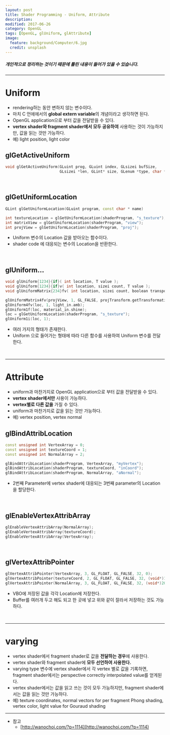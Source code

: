 ```yaml
---
layout: post
title: Shader Programming - Uniform, Attribute
description:
modified: 2017-06-26
category: OpenGL
tags: [OpenGL, glUniform, glAttribute]
image:
  feature: background/Computer/6.jpg
  credit: unsplash
---
```

##### 개인적으로 정리하는 것이기 때문에 틀린 내용이 들어가 있을 수 있습니다.
---

# Uniform

* rendering하는 동안 변하지 않는 변수이다.
* 마치 C 언에에서의 **global extern variable**의 개념이라고 생각하면 된다.
* OpenGL application으로 부터 값을 전달받을 수 있다.
* **vertex shader와 fragment shader에서 모두 공유하여** 사용하는 것이 가능하지만, 값을 읽는 것만 가능하다.
* 예) light position, light color

## glGetActiveUniform

```cpp
void glGetActiveUniform(GLuint prog, GLuint index, GLsizei bufSize, 
                        GLsizei *len, GLint* size, GLenum *type, char *name)
```

<br />

## glGetUniformLocation

```cpp
GLint glGetUniformLocation(GLuint program, const char * name)

int textureLocation = glGetUniformLocation(shaderProgram, "s_texture");
int matrixView = glGetUniformLocation(shaderProgram, "view");
int projView = glGetUniformLocation(shaderProgram, "proj");
```
- Uniform 변수의 Location 값을 받아오는 함수이다.
- shader code 에 대응되는 변수의 Location을 반환한다.

<br />

## glUniform...

```cpp
void glUniform{1234}{if}( int location, T value );
void glUniform{1234}{if}v( int location, sizei count, T value );
void glUniformMatrix{234}fv( int location, sizei count, boolean transpose, const float *value );

glUniformMatrix4fv(projView, 1, GL_FALSE, projTransform.getTransformationMatrix());
glUniform4fv(loc, 1, light_in.amb);
glUniform1f(loc, material_in.shine);
loc = glGetUniformLocation(shaderProgram, "s_texture");
glUniform1i(loc, 1);
```
- 여러 가지의 형태가 존재한다.
- Uniform 으로 들어가는 형태에 따라 다른 함수를 사용하여 Uniform 변수를 전달한다.

<br />

---

# Attribute

* uniform과 마찬가지로 OpenGL application으로 부터 값을 전달받을 수 있다.
* **vertex shader에서만** 사용이 가능하다.
* **vertex별로 다른 값을** 가질 수 있다.
* uniform과 마찬가지로 값을 읽는 것만 가능하다.
* 예) vertex position, vertex normal

## glBindAttribLocation

```cpp
const unsigned int VertexArray = 0;
const unsigned int textureCoord = 1;
const unsigned int NormalArray = 2;

glBindAttribLocation(shaderProgram, VertexArray, "myVertex");
glBindAttribLocation(shaderProgram, textureCoord, "inCoord");
glBindAttribLocation(shaderProgram, NormalArray, "aNormal");
```
* 2번째 Parameter에 vertex shader에 대응되는 3번째 parameter의 Location 을 할당한다. 

<br />

## glEnableVertexAttribArray

```cpp
glEnableVertexAttribArray(NormalArray);
glEnableVertexAttribArray(textureCoord);
glEnableVertexAttribArray(VertexArray);
```

<br />

## glVertexAttribPointer

```cpp
glVertexAttribPointer(VertexArray, 3, GL_FLOAT, GL_FALSE, 32, 0);
glVertexAttribPointer(textureCoord, 2, GL_FLOAT, GL_FALSE, 32, (void*)12);
glVertexAttribPointer(NormalArray, 3, GL_FLOAT, GL_FALSE, 32, (void*)20);
```
* VBO에 저장된 값을 각각 Location에 저장한다.
* Buffer를 여러개 두고 해도 되고 한 곳에 넣고 위와 같이 잘라서 저장하는 것도 가능하다.


<br />

---

# varying
* vertex shader에서 fragment shader로 값을 **전달하는 경우**에 사용한다.
* vertex shader와 fragment shader에 **모두 선언하여 사용한다.**
* varying type 변수에 vertex shader에서 각 vertex 별로 값을 기록하면, fragment shader에서는 perspective correctly interpolated value를 얻게된다.
* vertex shader에서는 값을 읽고 쓰는 것이 모두 가능하지만, fragment shader에서는 값을 읽는 것만 가능하다.
* 예) texture coordinates, normal vectors for per fragment Phong shading, vertex color, light value for Gouraud shading

---

* 참고
    * [http://wanochoi.com/?p=1114](http://wanochoi.com/?p=1114)